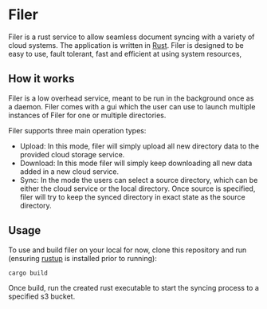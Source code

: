 # Filer

Filer is a rust service to allow seamless document syncing with a variety of cloud systems. The application is written in [Rust](https://www.rust-lang.org/). Filer is designed to be easy to use, fault tolerant, fast and efficient at using system resources,

## How it works

Filer is a low overhead service, meant to be run in the background once as a daemon. Filer comes with a gui which the user can use to launch multiple instances of Filer for one or multiple directories.

Filer supports three main operation types:

- Upload: In this mode, filer will simply upload all new directory data to the provided cloud storage service.
- Download: In this mode filer will simply keep downloading all new data added in a new cloud service.
- Sync: In the mode the users can select a source directory, which can be either the cloud service or the local directory. Once source is specified, filer will try to keep the synced directory in exact state as the source directory.

## Usage

To use and build filer on your local for now, clone this repository and run (ensuring [rustup](https://rustup.rs/) is installed prior to running):

```shell script
cargo build
```

Once build, run the created rust executable to start the syncing process to a specified s3 bucket.

